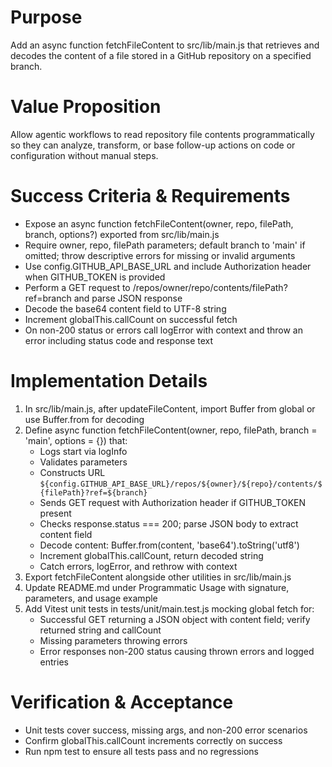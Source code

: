 # Purpose
Add an async function fetchFileContent to src/lib/main.js that retrieves and decodes the content of a file stored in a GitHub repository on a specified branch.

# Value Proposition
Allow agentic workflows to read repository file contents programmatically so they can analyze, transform, or base follow-up actions on code or configuration without manual steps.

# Success Criteria & Requirements
* Expose an async function fetchFileContent(owner, repo, filePath, branch, options?) exported from src/lib/main.js
* Require owner, repo, filePath parameters; default branch to 'main' if omitted; throw descriptive errors for missing or invalid arguments
* Use config.GITHUB_API_BASE_URL and include Authorization header when GITHUB_TOKEN is provided
* Perform a GET request to /repos/owner/repo/contents/filePath?ref=branch and parse JSON response
* Decode the base64 content field to UTF-8 string
* Increment globalThis.callCount on successful fetch
* On non-200 status or errors call logError with context and throw an error including status code and response text

# Implementation Details
1. In src/lib/main.js, after updateFileContent, import Buffer from global or use Buffer.from for decoding
2. Define async function fetchFileContent(owner, repo, filePath, branch = 'main', options = {}) that:
   - Logs start via logInfo
   - Validates parameters
   - Constructs URL `${config.GITHUB_API_BASE_URL}/repos/${owner}/${repo}/contents/${filePath}?ref=${branch}`
   - Sends GET request with Authorization header if GITHUB_TOKEN present
   - Checks response.status === 200; parse JSON body to extract content field
   - Decode content: Buffer.from(content, 'base64').toString('utf8')
   - Increment globalThis.callCount, return decoded string
   - Catch errors, logError, and rethrow with context
3. Export fetchFileContent alongside other utilities in src/lib/main.js
4. Update README.md under Programmatic Usage with signature, parameters, and usage example
5. Add Vitest unit tests in tests/unit/main.test.js mocking global fetch for:
   - Successful GET returning a JSON object with content field; verify returned string and callCount
   - Missing parameters throwing errors
   - Error responses non-200 status causing thrown errors and logged entries

# Verification & Acceptance
* Unit tests cover success, missing args, and non-200 error scenarios
* Confirm globalThis.callCount increments correctly on success
* Run npm test to ensure all tests pass and no regressions